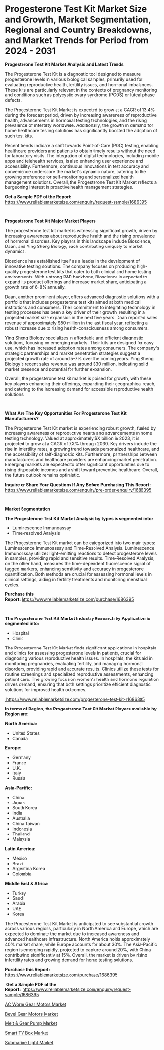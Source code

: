 <p><h1>Progesterone Test Kit Market Size and Growth, Market Segmentation, Regional and Country Breakdowns, and Market Trends for Period from 2024 -  2031</h1></p><p><strong>Progesterone Test Kit Market Analysis and Latest Trends</strong></p>
<p><p>The Progesterone Test Kit is a diagnostic tool designed to measure progesterone levels in various biological samples, primarily used for evaluating reproductive health, fertility issues, and hormonal imbalances. These kits are particularly relevant in the contexts of pregnancy monitoring and conditions such as polycystic ovary syndrome (PCOS) or luteal phase defects.</p><p>The Progesterone Test Kit Market is expected to grow at a CAGR of 13.4% during the forecast period, driven by increasing awareness of reproductive health, advancements in hormonal testing technologies, and the rising prevalence of infertility worldwide. Additionally, the growth in demand for home healthcare testing solutions has significantly boosted the adoption of such test kits. </p><p>Recent trends indicate a shift towards Point-of-Care (POC) testing, enabling healthcare providers and patients to obtain timely results without the need for laboratory visits. The integration of digital technologies, including mobile apps and telehealth services, is also enhancing user experience and accessibility. Furthermore, continuous innovations in test accuracy and convenience underscore the market's dynamic nature, catering to the growing preference for self-monitoring and personalized health management solutions. Overall, the Progesterone Test Kit Market reflects a burgeoning interest in proactive health management strategies.</p></p>
<p><strong>Get a Sample PDF of the Report:&nbsp;</strong> <a href="https://www.reliablemarketsize.com/enquiry/request-sample/1686395?utm_campaign=1170&utm_medium=2&utm_source=Github&utm_content=ia&utm_term=29102024&utm_id=progesterone-test-kit">https://www.reliablemarketsize.com/enquiry/request-sample/1686395</a></p>
<p>&nbsp;</p>
<p><strong>Progesterone Test Kit Major Market Players</strong></p>
<p><p>The progesterone test kit market is witnessing significant growth, driven by increasing awareness about reproductive health and the rising prevalence of hormonal disorders. Key players in this landscape include Bioscience, Daan, and Ying Sheng Biology, each contributing uniquely to market dynamics.</p><p>Bioscience has established itself as a leader in the development of innovative testing solutions. The company focuses on producing high-quality progesterone test kits that cater to both clinical and home testing environments. With a strong R&D backbone, Bioscience is expected to expand its product offerings and increase market share, anticipating a growth rate of 6-8% annually.</p><p>Daan, another prominent player, offers advanced diagnostic solutions with a portfolio that includes progesterone test kits aimed at both medical institutions and consumers. Their commitment to integrating technology in testing processes has been a key driver of their growth, resulting in a projected market size expansion in the next five years. Daan reported sales revenue of approximately $50 million in the last fiscal year, reflecting a robust increase due to rising health-consciousness among consumers.</p><p>Ying Sheng Biology specializes in affordable and efficient diagnostic solutions, focusing on emerging markets. Their kits are designed for easy use, which has increased adoption rates among consumers. The company's strategic partnerships and market penetration strategies suggest a projected growth rate of around 5-7% over the coming years. Ying Sheng Biology's recent sales revenue was around $30 million, indicating solid market presence and potential for further expansion.</p><p>Overall, the progesterone test kit market is poised for growth, with these key players enhancing their offerings, expanding their geographical reach, and catering to the increasing demand for accessible reproductive health solutions.</p></p>
<p>&nbsp;</p>
<p><strong>What Are The Key Opportunities For Progesterone Test Kit Manufacturers?</strong></p>
<p><p>The Progesterone Test Kit market is experiencing robust growth, fueled by increasing awareness of reproductive health and advancements in home testing technology. Valued at approximately $X billion in 2023, it is projected to grow at a CAGR of XX% through 2030. Key drivers include the rise in infertility rates, a growing trend towards personalized healthcare, and the accessibility of self-diagnostic kits. Furthermore, partnerships between manufacturers and healthcare providers are enhancing market penetration. Emerging markets are expected to offer significant opportunities due to rising disposable incomes and a shift toward preventive healthcare. Overall, the future outlook remains optimistic.</p></p>
<p><strong>Inquire or Share Your Questions If Any Before Purchasing This Report:</strong> <a href="https://www.reliablemarketsize.com/enquiry/pre-order-enquiry/1686395?utm_campaign=1170&utm_medium=2&utm_source=Github&utm_content=ia&utm_term=29102024&utm_id=progesterone-test-kit">https://www.reliablemarketsize.com/enquiry/pre-order-enquiry/1686395</a></p>
<p>&nbsp;</p>
<p><strong>Market Segmentation</strong></p>
<p><strong>The Progesterone Test Kit Market Analysis by types is segmented into:</strong></p>
<p><ul><li>Luminescence Immunoassay</li><li>Time-resolved Analysis</li></ul></p>
<p><p>The Progesterone Test Kit market can be categorized into two main types: Luminescence Immunoassay and Time-Resolved Analysis. Luminescence Immunoassay utilizes light-emitting reactions to detect progesterone levels in samples, providing rapid and sensitive results. Time-Resolved Analysis, on the other hand, measures the time-dependent fluorescence signal of tagged markers, enhancing sensitivity and accuracy in progesterone quantification. Both methods are crucial for assessing hormonal levels in clinical settings, aiding in fertility treatments and monitoring menstrual cycles.</p></p>
<p><strong>Purchase this Report:&nbsp;</strong><a href="https://www.reliablemarketsize.com/purchase/1686395?utm_campaign=1170&utm_medium=2&utm_source=Github&utm_content=ia&utm_term=29102024&utm_id=progesterone-test-kit">https://www.reliablemarketsize.com/purchase/1686395</a></p>
<p>&nbsp;</p>
<p><strong>The Progesterone Test Kit Market Industry Research by Application is segmented into:</strong></p>
<p><ul><li>Hospital</li><li>Clinic</li></ul></p>
<p><p>The Progesterone Test Kit Market finds significant applications in hospitals and clinics for assessing progesterone levels in patients, crucial for diagnosing various reproductive health issues. In hospitals, the kits aid in monitoring pregnancies, evaluating fertility, and managing hormonal disorders, providing rapid and accurate results. Clinics utilize these tests for routine screenings and specialized reproductive assessments, enhancing patient care. The growing focus on women's health and hormone regulation drives demand, ensuring that both settings prioritize efficient diagnostic solutions for improved health outcomes.</p></p>
<p><a href="https://www.reliablemarketsize.com/progesterone-test-kit-r1686395?utm_campaign=1170&utm_medium=2&utm_source=Github&utm_content=ia&utm_term=29102024&utm_id=progesterone-test-kit">&nbsp;https://www.reliablemarketsize.com/progesterone-test-kit-r1686395</a></p>
<p><strong>In terms of Region, the Progesterone Test Kit Market Players available by Region are:</strong></p>
<p>
    <p> <strong> North America: </strong>
        <ul>
            <li>United States</li>
            <li>Canada</li>
        </ul>
        </p> 
    <p> <strong> Europe: </strong>
        <ul>
            <li>Germany</li>
            <li>France</li>
            <li>U.K.</li>
            <li>Italy</li>
            <li>Russia</li>
        </ul>
        </p> 
    <p> <strong> Asia-Pacific: </strong>
        <ul>
            <li>China</li>
            <li>Japan</li>
            <li>South Korea</li>
            <li>India</li>
            <li>Australia</li>
            <li>China Taiwan</li>
            <li>Indonesia</li>
            <li>Thailand</li>
            <li>Malaysia</li>
        </ul>
        </p> 
    <p> <strong> Latin America: </strong>
        <ul>
            <li>Mexico</li>
            <li>Brazil</li>
            <li>Argentina Korea</li>
            <li>Colombia</li>
        </ul>
        </p> 
    <p> <strong> Middle East & Africa: </strong>
        <ul>
            <li>Turkey</li>
            <li>Saudi</li>
            <li>Arabia</li>
            <li>UAE</li>
            <li>Korea</li>
        </ul>
    </p>
    </p>
<p><p>The Progesterone Test Kit Market is anticipated to see substantial growth across various regions, particularly in North America and Europe, which are expected to dominate the market due to increased awareness and advanced healthcare infrastructure. North America holds approximately 40% market share, while Europe accounts for about 30%. The Asia-Pacific region is emerging rapidly, projected to capture around 20%, with China contributing significantly at 15%. Overall, the market is driven by rising infertility rates and growing demand for home testing solutions.</p></p>
<p><strong>Purchase this Report: </strong><a href="https://www.reliablemarketsize.com/purchase/1686395?utm_campaign=1170&utm_medium=2&utm_source=Github&utm_content=ia&utm_term=29102024&utm_id=progesterone-test-kit">https://www.reliablemarketsize.com/purchase/1686395</a></p>
<p>&nbsp;<strong>Get a Sample PDF of the Report:&nbsp;&nbsp;</strong><a href="https://www.reliablemarketsize.com/enquiry/request-sample/1686395?utm_campaign=1170&utm_medium=2&utm_source=Github&utm_content=ia&utm_term=29102024&utm_id=progesterone-test-kit">https://www.reliablemarketsize.com/enquiry/request-sample/1686395</a></p>
<p><strong></strong></p>
<p><p><a href="https://issuu.com/reportprime-2/docs/ac-worm-gear-motors-market-size-203_fd58b06a596a79?utm_campaign=1170&utm_medium=2&utm_source=Github&utm_content=ia&utm_term=29102024&utm_id=progesterone-test-kit">AC Worm Gear Motors Market</a></p><p><a href="https://issuu.com/reportprime-2/docs/bevel-gear-motors-market-size-2030._b9cf0ca45b9572?utm_campaign=1170&utm_medium=2&utm_source=Github&utm_content=ia&utm_term=29102024&utm_id=progesterone-test-kit">Bevel Gear Motors Market</a></p><p><a href="https://github.com/angilaguardtd7/Market-Research-Report-List-1/blob/main/melt-gear-pump-market.md?utm_campaign=1170&utm_medium=2&utm_source=Github&utm_content=ia&utm_term=29102024&utm_id=progesterone-test-kit">Melt & Gear Pump Market</a></p><p><a href="https://www.linkedin.com/pulse/disruption-innovation-smart-tv-box-industry-market-analysis-future-dn4be?utm_campaign=1170&utm_medium=2&utm_source=Github&utm_content=ia&utm_term=29102024&utm_id=progesterone-test-kit">Smart TV Box Market</a></p><p><a href="https://www.linkedin.com/pulse/submarine-light-market-size-segmentation-trends-growth-analysis-8twee?utm_campaign=1170&utm_medium=2&utm_source=Github&utm_content=ia&utm_term=29102024&utm_id=progesterone-test-kit">Submarine Light Market</a></p></p>